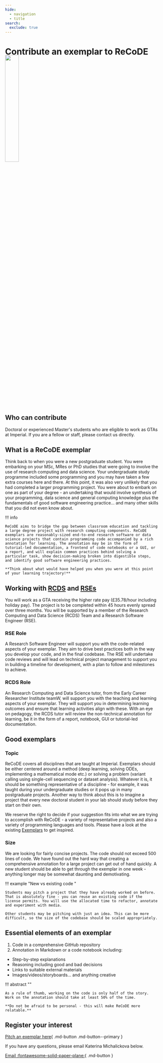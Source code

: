 ```yaml
---
hide:
  - navigation
  - title
search:
  exclude: true
---
```


<style>
  .gs-about {
    position: relative;
    width: 350px;
    left: 60%;
    margin-top: -10%;
    margin-bottom: -4%;
  }

  @media (max-width: 1024px) {
    .gs-about {
      position: relative;
      width: 30%;
      left: 0%;
      margin-top: -5%;
    }
  }

  @media (max-width: 720px) {
    .gs-about {
      position: relative;
      width: 90%;
      left: 5%;
      margin-top: -5%;
    }
  }

</style>

# Contribute an exemplar to ReCoDE

<img class="gs-about" src="../assets/img/gs_banner.png"/>

## Who can contribute

Doctoral or experienced Master's students who are eligible to work as GTAs at Imperial. If you are a fellow or staff, please contact us directly.


## What is a ReCoDE exemplar

Think back to when you were a new postgraduate student. You were embarking on your MSc, MRes or PhD studies that were going to involve the use of research computing and data science. Your undergraduate study programme included some programming and you may have taken a few extra courses here and there. At this point, it was also very unlikely that you had completed a larger programming project. You were about to embark on one as part of your degree - an undertaking that would involve synthesis of your programming, data science and general computing knowledge plus the fundamentals of good software engineering practice... and many other skills that you did not even know about.

!!! info 

    ReCoDE aims to bridge the gap between classroom education and tackling a large degree project with research computing components. ReCoDE exemplars are reasonably-sized end-to-end research software or data science projects that contain programming code accompanied by a rich annotation for learning. The annotation may be in the form of tutorial-led documentation, a frontend of code notebooks or a GUI, or a report, and will explain common practices behind solving a particular task, show decision-making broken into digestible steps, and identify good software engineering practices.

    **Think about what would have helped you when you were at this point of your learning trajectory!**

## Working with [RCDS](https://www.imperial.ac.uk/students/academic-support/graduate-school/professional-development/imperial-community-courses/) and [RSEs](https://www.imperial.ac.uk/research-software-engineering/)

You will work as a GTA receiving the higher rate pay (£35.78/hour including holiday pay). The project is to be completed within 45 hours evenly spread over three months. You will be supported by a member of the Research Computing and Data Science (RCDS) Team and a Research Software Engineer (RSE).

### RSE Role

A Research Software Engineer will support you with the code-related aspects of your exemplar. They aim to drive best practices both in the way you develop your code, and in the final codebase. The RSE will undertake code reviews and will lead on technical project management to support you in building a timeline for development, with a plan to follow and milestones to achieve.

### RCDS Role

An Research Computing and Data Science tutor, from the Early Career Researcher Institute teamW, will support you with the teaching and learning aspects of your exemplar. They will support you in determining learning outcomes and ensure that learning activities align with these. With an eye on pedagogy, the RCDS tutor will review the non-technical annotation for learning, be it in the form of a report, notebook, GUI or tutorial-led documentation.

## Good exemplars

### Topic
ReCoDE covers all disciplines that are taught at Imperial. Exemplars should be either centered around a method (deep learning, solving ODEs, implementing a mathematical mode etc.) or solving a problem (variant calling using single-cell sequencing or dataset analysis). Whatever it is, it should be something representative of a discipline - for example, it was taught during your undergraduate studies or it pops up in many postgraduate projects. Another way to think about this is to imagine a project that every new doctoral student in your lab should study before they start on their own.

We reserve the right to decide if your suggestion fits into what we are trying to accomplish with ReCoDE - a variety of representative projects and also a variety of programming languages and tools. Please have a look at the existing [Exemplars](https://imperialcollegelondon.github.io/ReCoDE-home/exemplars/) to get inspired.

### Size

We are looking for fairly concise projects. The code should not exceed 500 lines of code. We have found out the hard way that creating a comprehensive annotation for a large project can get out of hand quickly. A new student should be able to get through the exemplar in one week - anything longer may be somewhat daunting and demotivating.

!!! example "New vs existing code "

    Students may pitch a project that they have already worked on before. That is absolutely fine - you can reuse an existing code if the license permits. You will use the allocated time to refactor, annotate and experiment with media.

    Other students may be pitching with just an idea. This can be more difficult, so the size of the codebase should be scaled appropriately.

## Essential elements of an exemplar

1. Code in a comprehensive GitHub repository
2. Annotation in Markdown or a code notebook including:
  * Step-by-step explanations
  * Reasoning including good and bad decisions
  * Links to suitable external materials
  * Images/videos/storyboards... and anything creative

!!! abstract ""

    As a rule of thumb, working on the code is only half of the story. Work on the annotation should take at least 50% of the time. 
    
    **Do not be afraid to be personal - this will make ReCoDE more relatable.**


## Register your interest

[Pitch an exemplar here](https://forms.office.com/e/AhqJEu2wt3){ .md-button .md-button--primary }

If you have any questions, please email Katerina Michalickova below.

[Email :fontawesome-solid-paper-plane:](mailto:k.michalickova@imperial.ac.uk){ .md-button }
